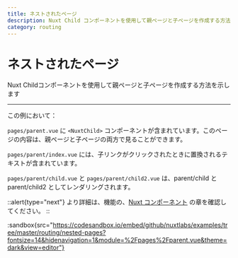 ```yaml
---
title: ネストされたページ
description: Nuxt Child コンポーネントを使用して親ページと子ページを作成する方法を示します
category: routing
---
```


# ネストされたページ

Nuxt Childコンポーネントを使用して親ページと子ページを作成する方法を示します

---

この例において：

`pages/parent.vue` に `<NuxtChild>` コンポーネントが含まれています。このページの内容は、親ページと子ページの両方で見ることができます。

`pages/parent/index.vue` には、子リンクがクリックされたときに置換されるテキストが含まれています。

`pages/parent/child.vue` と `pages/parent/child2.vue` は、parent/child と parent/child2 としてレンダリングされます。

::alert{type="next"}
より詳細は、機能の、[Nuxt コンポーネント](/docs/features/nuxt-components#the-nuxtchild-component) の章を確認してください。
::

:sandbox{src="https://codesandbox.io/embed/github/nuxtlabs/examples/tree/master/routing/nested-pages?fontsize=14&hidenavigation=1&module=%2Fpages%2Fparent.vue&theme=dark&view=editor"}
